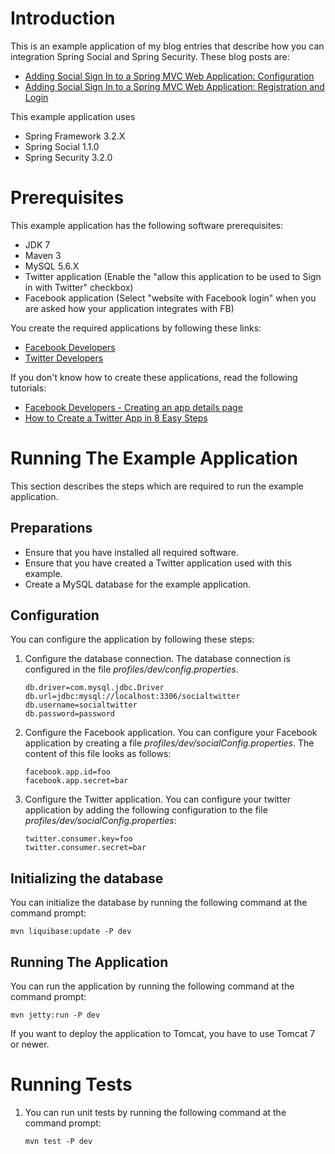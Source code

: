 Introduction
==============

This is an example application of my blog entries that describe how you can integration Spring Social and
Spring Security. These blog posts are:

* [Adding Social Sign In to a Spring MVC Web Application: Configuration](http://www.petrikainulainen.net/programming/spring-framework/adding-social-sign-in-to-a-spring-mvc-web-application-configuration/)
* [Adding Social Sign In to a Spring MVC Web Application: Registration and Login](http://www.petrikainulainen.net/programming/spring-framework/adding-social-sign-in-to-a-spring-mvc-web-application-registration-and-login/)


This example application uses

* Spring Framework 3.2.X
* Spring Social 1.1.0
* Spring Security 3.2.0


Prerequisites
===============

This example application has the following software prerequisites:

* JDK 7
* Maven 3
* MySQL 5.6.X
* Twitter application (Enable the "allow this application to be used to Sign in with Twitter" checkbox)
* Facebook application (Select "website with Facebook login" when you are asked how your application integrates with FB)

You create the required applications by following these links:

* [Facebook Developers](https://developers.facebook.com/)
* [Twitter Developers](https://dev.twitter.com/)

If you don't know how to create these applications, read the following tutorials:

* [Facebook Developers - Creating an app details page](https://developers.facebook.com/docs/guides/appcenter/#creating)
* [How to Create a Twitter App in 8 Easy Steps](http://iag.me/socialmedia/how-to-create-a-twitter-app-in-8-easy-steps/)

Running The Example Application
================================

This section describes the steps which are required to run the example application.

Preparations
--------------

* Ensure that you have installed all required software.
* Ensure that you have created a Twitter application used with this example.
* Create a MySQL database for the example application.

Configuration
---------------

You can configure the application by following these steps:

1.  Configure the database connection. The database connection is configured in the file *profiles/dev/config.properties*.

        db.driver=com.mysql.jdbc.Driver
        db.url=jdbc:mysql://localhost:3306/socialtwitter
        db.username=socialtwitter
        db.password=password

2.  Configure the Facebook application. You can configure your Facebook application by creating a file
    *profiles/dev/socialConfig.properties*. The content of this file looks as follows:

        facebook.app.id=foo
        facebook.app.secret=bar

3.  Configure the Twitter application. You can configure your twitter application by adding the following
    configuration to the file *profiles/dev/socialConfig.properties*:

        twitter.consumer.key=foo
        twitter.consumer.secret=bar

Initializing the database
---------------------------

You can initialize the database by running the following command at the command prompt:

    mvn liquibase:update -P dev

Running The Application
-------------------------

You can run the application by running the following command at the command prompt:

    mvn jetty:run -P dev

If you want to deploy the application to Tomcat, you have to use Tomcat 7 or newer.

Running Tests
================

1.  You can run unit tests by running the following command at the command prompt:

        mvn test -P dev
